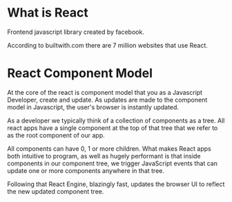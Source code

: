 # What is React
Frontend javascript library created by facebook.

According to builtwith.com there are 7 million websites that use React.

# React Component Model
At the core of the react is component model that you as a Javascript Developer, create and update. As updates are made to the component model in Javascript, the user's browser is instantly updated.

As a developer we typically think of a collection of components as a tree. All react apps have a single component at the top of that tree that we refer to as the root component of our app.

All components can have 0, 1 or more children. What makes React apps both intuitive to program, as well as hugely performant is that inside components in our component tree, we trigger JavaScript events that can update one or more components anywhere in that tree.

Following that React Engine, blazingly fast, updates the browser UI to reflect the new updated component tree.
